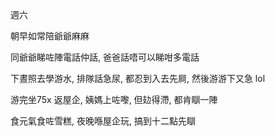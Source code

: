 週六

朝早如常陪爺爺麻麻

同爺爺睇咗陣電話仲話, 爸爸話唔可以睇咁多電話

下晝照去學游水, 排隊話急尿, 都忍到入去先屙, 然後游游下又急 lol

游完坐75x 返屋企, 姨媽上咗嚟, 但攰得滯, 都肯瞓一陣

食元氣食咗雪糕, 夜晚喺屋企玩, 搞到十二點先瞓
